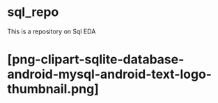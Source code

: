 # sql_repo
This is a repository on Sql EDA
# [png-clipart-sqlite-database-android-mysql-android-text-logo-thumbnail.png]
